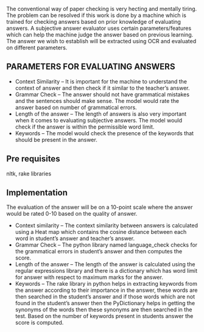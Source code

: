 The conventional way of paper checking is very hecting and mentally tiring. The problem can be resolved if this work is done by a machine which is trained for checking answers based on prior knowledge of evaluating answers. A subjective answer evaluator uses certain parameters/features which can help the machine judge the answer based on previous learning. The answer we wish to establish will be extracted using OCR and evaluated on different parameters.
## PARAMETERS FOR EVALUATING ANSWERS
- Context Similarity – It is important for the machine to understand the context of answer and then check if it similar to the teacher’s answer.
- Grammar Check – The answer should not have grammatical mistakes and the sentences should make sense. The model would rate the answer based on number of grammatical errors.
- Length of the answer – The length of answers is also very important when it comes to evaluating subjective answers. The model would check if the answer is within the permissible word limit.
- Keywords – The model would check the presence of the keywords that should be present in the answer.
## Pre requisites
nltk, rake libraries
## Implementation
The evaluation of the answer will be on a 10-point scale where the answer would be rated 0-10 based on the quality of answer.
- Context similarity – The context similarity between answers is calculated using a Heat map which contains the cosine distance between each word in student’s answer and teacher’s answer.
- Grammar Check – The python library named language_check checks for the grammatical errors in student’s answer and then computes the score.
- Length of the answer – The length of the answer is calculated using the regular expressions library and there is a dictionary which has word limit for answer with respect to maximum marks for the answer.
- Keywords – The rake library in python helps in extracting keywords from the answer according to their importance in the answer, these words are then searched in the student’s answer and if those words which are not found in the student’s answer then the PyDictionary helps in getting the synonyms of the words then these synonyms are then searched in the test. Based on the number of keywords present in students answer the score is computed.
